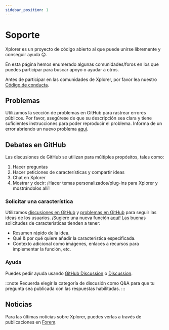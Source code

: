 ```yaml
---
sidebar_position: 1
---
```


# Soporte

Xplorer es un proyecto de código abierto al que puede unirse libremente y conseguir ayuda 😊.

En esta página hemos enumerado algunas comunidades/foros en los que puedes participar para buscar apoyo o ayudar a otros.

Antes de participar en las comunidades de Xplorer, por favor lea nuestro [Código de conducta](/docs/community/CODE_OF_CONDUCT/).

## Problemas

Utilizamos la sección de problemas en GitHub para rastrear errores públicos. Por favor, asegúrese de que su descripción sea clara y tiene suficientes instrucciones para poder reproducir el problema. Informa de un error abriendo un nuevo problema [aquí](https://github.com/kimlimjustin/xplorer/issues/new).

## Debates en GitHub

Las discusiones de GitHub se utilizan para múltiples propósitos, tales como:

1. Hacer preguntas
2. Hacer peticiones de características y compartir ideas
3. Chat en Xplorer
4. Mostrar y decir: ¡Hacer temas personalizados/plug-ins para Xplorer y mostrándolos allí!

### Solicitar una característica

Utilizamos [discusiones en GitHub](https://github.com/kimlimjustin/xplorer/discussion) y [problemas en GitHub](https://github.com/kimlimjustin/xplorer/issues) para seguir las ideas de los usuarios. ¡Sugiere una nueva función [aquí](https://github.com/kimlimjustin/xplorer/discussions/new)! Las buenas solicitudes de características tienden a tener:

-   Resumen rápido de la idea.
-   Qué & por qué quiere añadir la característica específicada.
-   Contexto adicional como imágenes, enlaces a recursos para implementar la función, etc.

### Ayuda

Puedes pedir ayuda usando [GitHub Discussion](https://github.com/kimlimjustin/xplorer/discussions) o [Discussion](https://discord.gg/kK7rwxPt).

:::note Recuerda elegir la categoría de discusión como Q&A para que tu pregunta sea publicada con las respuestas habilitadas. :::

## Noticias

Para las últimas noticias sobre Xplorer, puedes verlas a través de publicaciones en [Forem](https://dev.to/t/xplorer).
